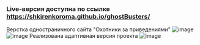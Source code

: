 ### Live-версия доступна по ссылке https://shkirenkoroma.github.io/ghostBusters/
Верстка одностраничного сайта "Охотники за приведениями"
![image](https://user-images.githubusercontent.com/61347452/228731481-90beb52d-eea3-4624-aa4d-005a3d6f9f60.png)
![image](https://user-images.githubusercontent.com/61347452/228731528-807750b2-3be1-4724-a25d-12f2bfb78f5e.png)
Реализована адаптивная версия проекта
![image](https://user-images.githubusercontent.com/61347452/228731640-3734cfe7-9640-4abc-98ec-592ce0f56a21.png)

